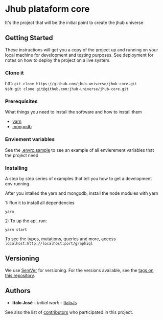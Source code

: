 # Jhub plataform core
It's the project that will be the initial point to create the jhub universe

## Getting Started
These instructions will get you a copy of the project up and running on your local machine for development and testing purposes. See deployment for notes on how to deploy the project on a live system.

### Clone it
httt: `git clone https://github.com/jhub-universe/jhub-core.git` <br> 
ssh: `git clone git@github.com:jhub-universe/jhub-core.git` 

### Prerequisites
What things you need to install the software and how to install them

 - [yarn](https://yarnpkg.com/en/)
 - [mongodb](https://www.mongodb.com/)


### Enviement variables
See the [.envrc.sample](./.envrc.sample) to see an example of all envierement variables that the project need

### Installing
A step by step series of examples that tell you how to get a development env running

After you intalled the yarn and mongodb, install the node modules with yarn

 1: Run it to install all dependencies
``` shell
yarn
```

2: To up the api, run: 

``` shell
yarn start
```
To see the types, mutations, queries and more, access `localhost:http://localhost:port/graphiql`

## Versioning

We use [SemVer](http://semver.org/) for versioning. For the versions available, see the [tags on this repository](https://github.com/jhub-universe/jhub-core/tags). 

## Authors

* **Italo José** - *Initial work* - [ItaloJs](https://github.com/italojs)

See also the list of [contributors](https://github.com/jhub-universe/jhub-core/contributors) who participated in this project.

